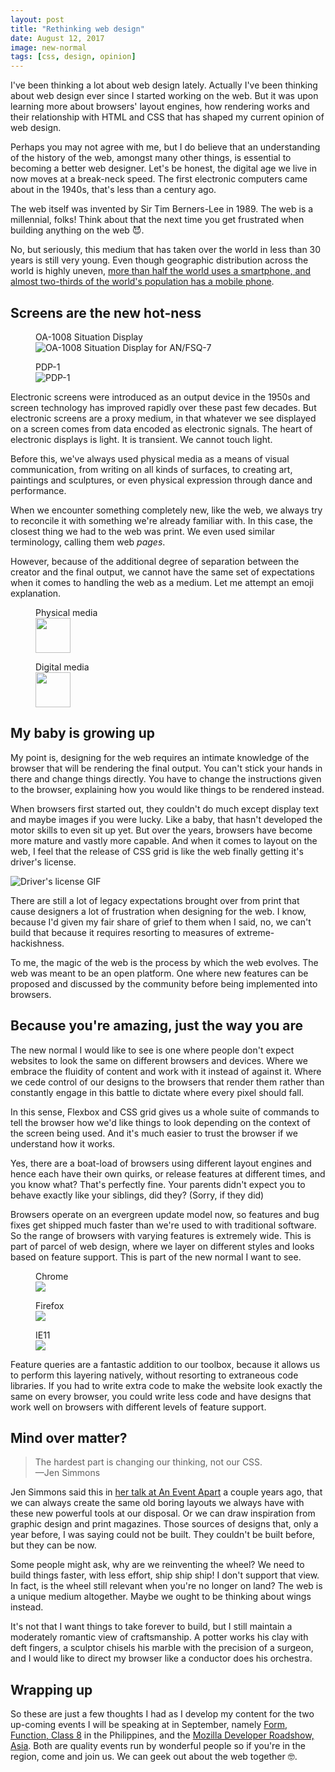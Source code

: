 ```yaml
---
layout: post
title: "Rethinking web design"
date: August 12, 2017
image: new-normal
tags: [css, design, opinion]
---
```

I've been thinking a lot about web design lately. Actually I've been thinking about web design ever since I started working on the web. But it was upon learning more about browsers' layout engines, how rendering works and their relationship with HTML and CSS that has shaped my current opinion of web design.

Perhaps you may not agree with me, but I do believe that an understanding of the history of the web, amongst many other things, is essential to becoming a better web designer. Let's be honest, the digital age we live in now moves at a break-neck speed. The first electronic computers came about in the 1940s, that's less than a century ago.

The web itself was invented by Sir Tim Berners-Lee in 1989. The web is a millennial, folks! Think about that the next time you get frustrated when building anything on the web <span class="emoji" role="img" tabindex="0" aria-label="smiling face with horns">&#x1F608;</span>. 

No, but seriously, this medium that has taken over the world in less than 30 years is still very young. Even though geographic distribution across the world is highly uneven, [more than half the world uses a smartphone, and almost two-thirds of the world's population has a mobile phone](https://wearesocial.com/uk/special-reports/digital-in-2017-global-overview).

## Screens are the new hot-ness

<div class="figure-wrapper">
    <figure class="multiple">
        <figcaption>OA-1008 Situation Display</figcaption>
         <img src="{{ site.url }}/images/posts/new-normal/sage.jpg" srcset="{{ site.url }}/images/posts/new-normal/sage@2x.jpg 2x" alt="OA-1008 Situation Display for AN/FSQ-7"/>
    </figure>
    <figure class="multiple">
        <figcaption>PDP-1</figcaption>
         <img src="{{ site.url }}/images/posts/new-normal/pdp1.jpg" srcset="{{ site.url }}/images/posts/new-normal/pdp1@2x.jpg 2x" alt="PDP-1"/>
    </figure>
</div>

Electronic screens were introduced as an output device in the 1950s and screen technology has improved rapidly over these past few decades. But electronic screens are a proxy medium, in that whatever we see displayed on a screen comes from data encoded as electronic signals. The heart of electronic displays is light. It is transient. We cannot touch light.

Before this, we've always used physical media as a means of visual communication, from writing on all kinds of surfaces, to creating art, paintings and sculptures, or even physical expression through dance and performance.

When we encounter something completely new, like the web, we always try to reconcile it with something we're already familiar with. In this case, the closest thing we had to the web was print. We even used similar terminology, calling them web *pages*.

However, because of the additional degree of separation between the creator and the final output, we cannot have the same set of expectations when it comes to handling the web as a medium. Let me attempt an emoji explanation.

<div class="figure-wrapper">
    <figure class="multiple">
        <figcaption>Physical media</figcaption>
         <img style="height: 4em;" src="{{ site.url }}/images/posts/new-normal/physical.svg"/>
    </figure>
    <figure class="multiple">
        <figcaption>Digital media</figcaption>
         <img style="height: 4em;" src="{{ site.url }}/images/posts/new-normal/digital.svg"/>
    </figure>
</div>

## My baby is growing up

My point is, designing for the web requires an intimate knowledge of the browser that will be rendering the final output. You can't stick your hands in there and change things directly. You have to change the instructions given to the browser, explaining how you would like things to be rendered instead.

When browsers first started out, they couldn't do much except display text and maybe images if you were lucky. Like a baby, that hasn't developed the motor skills to even sit up yet. But over the years, browsers have become more mature and vastly more capable. And when it comes to layout on the web, I feel that the release of CSS grid is like the web finally getting it's driver's license.

<img src="{{ site.url }}/images/posts/new-normal/license.gif" alt="Driver's license GIF"/>

There are still a lot of legacy expectations brought over from print that cause designers a lot of frustration when designing for the web. I know, because I'd given my fair share of grief to them when I said, no, we can't build that because it requires resorting to measures of extreme-hackishness.

To me, the magic of the web is the process by which the web evolves. The web was meant to be an open platform. One where new features can be proposed and discussed by the community before being implemented into browsers.

## Because you're amazing, just the way you are

The new normal I would like to see is one where people don't expect websites to look the same on different browsers and devices. Where we embrace the fluidity of content and work with it instead of against it. Where we cede control of our designs to the browsers that render them rather than constantly engage in this battle to dictate where every pixel should fall.

In this sense, Flexbox and CSS grid gives us a whole suite of commands to tell the browser how we'd like things to look depending on the context of the screen being used. And it's much easier to trust the browser if we understand how it works.

Yes, there are a boat-load of browsers using different layout engines and hence each have their own quirks, or release features at different times, and you know what? That's perfectly fine. Your parents didn't expect you to behave exactly like your siblings, did they? (Sorry, if they did)

Browsers operate on an evergreen update model now, so features and bug fixes get shipped much faster than we're used to with traditional software. So the range of browsers with varying features is extremely wide. This is part of parcel of web design, where we layer on different styles and looks based on feature support. This is part of the new normal I want to see.

<div class="figure-wrapper">
    <figure class="multiple">
        <figcaption>Chrome</figcaption>
         <img src="{{ site.url }}/images/posts/new-normal/chrome.jpg"/>
    </figure>
    <figure class="multiple">
        <figcaption>Firefox</figcaption>
         <img src="{{ site.url }}/images/posts/new-normal/firefox.jpg"/>
    </figure>
    <figure class="multiple">
        <figcaption>IE11</figcaption>
         <img src="{{ site.url }}/images/posts/new-normal/ie11.jpg"/>
    </figure>
</div>

Feature queries are a fantastic addition to our toolbox, because it allows us to perform this layering natively, without resorting to extraneous code libraries. If you had to write extra code to make the website look exactly the same on every browser, you could write less code and have designs that work well on browsers with different levels of feature support.

## Mind over matter?

> The hardest part is changing our thinking, not our CSS.  
—Jen Simmons

Jen Simmons said this in [her talk at An Event Apart](https://vimeo.com/147950924) a couple years ago, that we can always create the same old boring layouts we always have with these new powerful tools at our disposal. Or we can draw inspiration from graphic design and print magazines. Those sources of designs that, only a year before, I was saying could not be built. They couldn't be built before, but they can be now.

Some people might ask, why are we reinventing the wheel? We need to build things faster, with less effort, ship ship ship! I don't support that view. In fact, is the wheel still relevant when you're no longer on land? The web is a unique medium altogether. Maybe we ought to be thinking about wings instead.

It's not that I want things to take forever to build, but I still maintain a moderately romantic view of craftsmanship. A potter works his clay with deft fingers, a sculptor chisels his marble with the precision of a surgeon, and I would like to direct my browser like a conductor does his orchestra. 

## Wrapping up

So these are just a few thoughts I had as I develop my content for the two up-coming events I will be speaking at in September, namely [Form, Function, Class 8](http://2017.formfunctionclass.com/) in the Philippines, and the [Mozilla Developer Roadshow, Asia](https://hacks.mozilla.org/2017/02/devroadshow/). Both are quality events run by wonderful people so if you're in the region, come and join us. We can geek out about the web together <span class="emoji" role="img" tabindex="0" aria-label="nerd face">&#x1F913;</span>.

